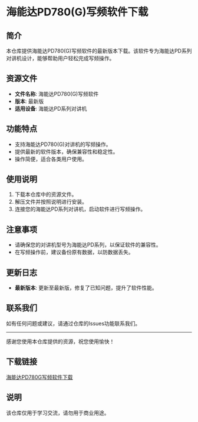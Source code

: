 # 海能达PD780(G)写频软件下载

## 简介
本仓库提供海能达PD780(G)写频软件的最新版本下载。该软件专为海能达PD系列对讲机设计，能够帮助用户轻松完成写频操作。

## 资源文件
- **文件名称**: 海能达PD780(G)写频软件
- **版本**: 最新版
- **适用设备**: 海能达PD系列对讲机

## 功能特点
- 支持海能达PD780(G)对讲机的写频操作。
- 提供最新的软件版本，确保兼容性和稳定性。
- 操作简便，适合各类用户使用。

## 使用说明
1. 下载本仓库中的资源文件。
2. 解压文件并按照说明进行安装。
3. 连接您的海能达PD系列对讲机，启动软件进行写频操作。

## 注意事项
- 请确保您的对讲机型号为海能达PD系列，以保证软件的兼容性。
- 在写频操作前，建议备份原有数据，以防数据丢失。

## 更新日志
- **最新版本**: 更新至最新版，修复了已知问题，提升了软件性能。

## 联系我们
如有任何问题或建议，请通过仓库的Issues功能联系我们。

---

感谢您使用本仓库提供的资源，祝您使用愉快！

## 下载链接
[海能达PD780G写频软件下载](https://pan.quark.cn/s/ef82e8758b2d)

## 说明

该仓库仅用于学习交流，请勿用于商业用途。
